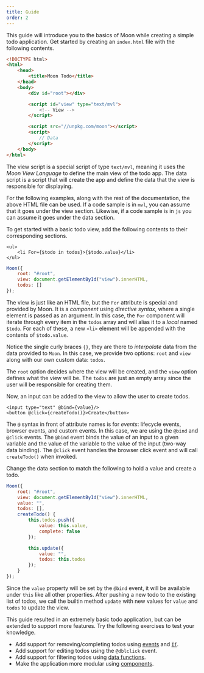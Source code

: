 ```yaml
---
title: Guide
order: 2
---
```


This guide will introduce you to the basics of Moon while creating a simple todo application. Get started by creating an `index.html` file with the following contents.

```html
<!DOCTYPE html>
<html>
	<head>
		<title>Moon Todo</title>
	</head>
	<body>
		<div id="root"></div>

		<script id="view" type="text/mvl">
			<!-- View -->
		</script>

		<script src="//unpkg.com/moon"></script>
		<script>
			// Data
		</script>
	</body>
</html>
```

The view script is a special script of type `text/mvl`, meaning it uses the _Moon View Language_ to define the main view of the todo app. The data script is a script that will create the app and define the data that the view is responsible for displaying.

For the following examples, along with the rest of the documentation, the above HTML file can be used. If a code sample is in `mvl`, you can assume that it goes under the view section. Likewise, if a code sample is in `js` you can assume it goes under the data section.

To get started with a basic todo view, add the following contents to their corresponding sections.

```mvl
<ul>
	<li For={$todo in todos}>{$todo.value}</li>
</ul>
```

```js
Moon({
	root: "#root",
	view: document.getElementById("view").innerHTML,
	todos: []
});
```

The view is just like an HTML file, but the `For` attribute is special and provided by Moon. It is a _component_ using _directive syntax_, where a single element is passed as an argument. In this case, the `For` component will iterate through every item in the `todos` array and will alias it to a _local_ named `$todo`. For each of these, a new `<li>` element will be appended with the contents of `$todo.value`.

Notice the single curly braces `{}`, they are there to _interpolate_ data from the data provided to `Moon`. In this case, we provide two options: `root` and `view` along with our own custom data: `todos`.

The `root` option decides where the view will be created, and the `view` option defines what the view will be. The `todos` are just an empty array since the user will be responsible for creating them.

Now, an input can be added to the view to allow the user to create todos.

```mvl
<input type="text" @bind={value}/>
<button @click={createTodo()}>Create</button>
```

The `@` syntax in front of attribute names is for _events_: lifecycle events, browser events, and custom events. In this case, we are using the `@bind` and `@click` events. The `@bind` event binds the value of an input to a given variable and the value of the variable to the value of the input (two-way data binding). The `@click` event handles the browser click event and will call `createTodo()` when invoked.

Change the data section to match the following to hold a value and create a todo.

```js
Moon({
	root: "#root",
	view: document.getElementById("view").innerHTML,
	value: "",
	todos: [],
	createTodo() {
		this.todos.push({
			value: this.value,
			complete: false
		});

		this.update({
			value: "",
			todos: this.todos
		});
	}
});
```

Since the `value` property will be set by the `@bind` event, it will be available under `this` like all other properties. After pushing a new todo to the existing list of todos, we call the builtin method `update` with new values for `value` and `todos` to update the view.

<div id="example-guide" class="example"></div>

<script>
	Moon({
		root: "#example-guide",
		view: "<ul><li For={$todo in todos}>{$todo.value}</li></ul><input type=\"text\" @bind={value}/><button @click={createTodo()}>Create</button>",
		value: "",
		todos: [],
		createTodo: function() {
			this.todos.push({
				value: this.value,
				complete: false
			});

			this.update({
				value: "",
				todos: this.todos
			});
		}
	});
</script>

This guide resulted in an extremely basic todo application, but can be extended to support more features. Try the following exercises to test your knowledge.

* Add support for removing/completing todos using [events](./views.html#events) and [`If`](./views.html#conditionals).
* Add support for editing todos using the `@dblclick` event.
* Add support for filtering todos using [data functions](./data.html).
* Make the application more modular using [components](./components.html).
